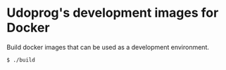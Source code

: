 # Udoprog's development images for Docker

Build docker images that can be used as a development environment.

```bash
$ ./build
```
